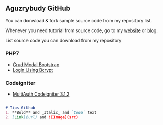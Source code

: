 ## Aguzrybudy GitHub 

You can donwload & fork sample source code from my repository list.

Whenever you need tutorial from source code, go to my  [website](http://www.aguzrybudy.com) or [blog](http://www.aguzrybudy.blogspot.com).

List source code you can download from my repository 
### PHP7
- [Crud Modal Bootstrap](https://github.com/Aguzrybudy/CrudModalBootstrap)
- [Login Using Bcrypt](https://github.com/Aguzrybudy/BcryptLogin)

### Codeigniter
- [MultiAuth Codeigniter 3.1.2](https://github.com/Aguzrybudy/MultiAuth-Codeigniter-3.1.2)

```markdown

# Tips Github
1. **Bold** and _Italic_ and `Code` text
2. [Link](url) and ![Image](src)

```
